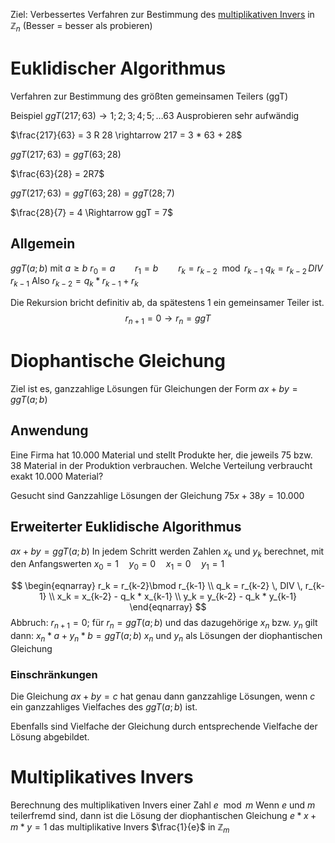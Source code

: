 Ziel: Verbessertes Verfahren zur Bestimmung des [multiplikativen Invers](Gruppen%20Ringe%20und%20Körper.md) in $\mathbb{Z}_n$ 
(Besser = besser als probieren)
# Euklidischer Algorithmus
Verfahren zur Bestimmung des größten gemeinsamen Teilers (ggT)

Beispiel
$ggT(217; 63) \rightarrow 1; 2; 3; 4; 5; \ldots 63$ Ausprobieren sehr aufwändig

$\frac{217}{63} = 3 R 28 \rightarrow 217 = 3 * 63 + 28$ 

$ggT(217; 63) = ggT(63; 28)$ 

$\frac{63}{28} = 2R7$ 

$ggT(217; 63) = ggT(63; 28) = ggT(28; 7)$ 

$\frac{28}{7} = 4 \Rightarrow ggT = 7$ 
## Allgemein
$ggT(a; b)$ mit $a \geq b$ 
$r_0 = a \qquad r_1 = b \qquad r_k = r_{k-2} \mod r_{k-1}$
$q_k = r_{k-2} \, DIV \, r_{k-1}$ 
Also $r_{k-2} = q_k * r_{k-1} + r_k$ 

Die Rekursion bricht definitiv ab, da spätestens $1$ ein gemeinsamer Teiler ist.
$$r_{n+1}=0\rightarrow r_n = ggT$$ 

# Diophantische Gleichung
Ziel ist es, ganzzahlige Lösungen für Gleichungen der Form
$ax+by=ggT(a;b)$ 

## Anwendung
Eine Firma hat 10.000 Material und stellt Produkte her, die jeweils 75 bzw. 38 Material in der Produktion verbrauchen. Welche Verteilung verbraucht exakt 10.000 Material?

Gesucht sind Ganzzahlige Lösungen der Gleichung $75x + 38y = 10.000$ 

## Erweiterter Euklidische Algorithmus
$ax + by =ggT(a;b)$
In jedem Schritt werden Zahlen $x_k$ und $y_k$ berechnet, mit den Anfangswerten $x_0=1 \quad y_0=0 \quad x_1=0 \quad y_1=1$ 

$$
\begin{eqnarray}
r_k = r_{k-2}\bmod r_{k-1} \\
q_k = r_{k-2} \, DIV \, r_{k-1} \\
x_k = x_{k-2} - q_k * x_{k-1} \\
y_k = y_{k-2} - q_k * y_{k-1}
\end{eqnarray}
$$
Abbruch: $r_{n+1}=0$;
für $r_n = ggT(a;b)$ und das dazugehörige $x_n$ bzw. $y_n$ gilt dann:
$x_n * a + y_n * b = ggT(a;b)$
$x_n$ und $y_n$ als Lösungen der diophantischen Gleichung

### Einschränkungen
Die Gleichung $ax+by=c$ hat genau dann ganzzahlige Lösungen, wenn $c$ ein ganzzahliges Vielfaches des $ggT(a;b)$ ist.

Ebenfalls sind Vielfache der Gleichung durch entsprechende Vielfache der Lösung abgebildet.


# Multiplikatives Invers
Berechnung des multiplikativen Invers einer Zahl $e \mod m$ 
Wenn $e$ und $m$ teilerfremd sind, dann ist die Lösung der diophantischen Gleichung $e * x + m * y = 1$ das multiplikative Invers $\frac{1}{e}$ in $\mathbb{Z}_m$ 